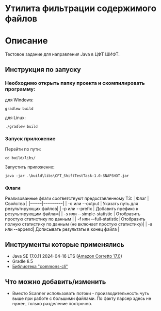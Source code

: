 
# Утилита фильтрации содержимого файлов
# Описание
Тестовое задание для направления Java в ЦФТ ШИФТ.

## Инструкция по запуску

### Необходимо открыть папку проекта и скомпилировать программу: 

для Windows:
```terminal
gradlew build
```

для Linux:
```terminal
./gradlew build
```

### Запуск приложение

Перейти по пути:
```terminal
cd build/libs/
```

Запустить приложение: 
```terminal
java -jar .\build\libs\CFT_ShiftTestTask-1.0-SNAPSHOT.jar
```

### Флаги
Реализованные флаги соответствуют предоставленному ТЗ:
| Флаг | Свойства |
|------|----------|
| -o или --output | Указать путь для результирующих файлов|
| -p или --prefix | Добавить префикс к результирующим файлам|
| -s или --simple-statistic | Отобразить простую статистику по данным |
| -f или --full-statistic| Отобразить полную статистику по данным (не включает простую статистику)|
| -a или --append| Дописывать результаты в конец файла |

## Инструменты которые применялись
- Java SE 17.0.11 2024-04-16 LTS ([Amazon Corretto 17.0](https://docs.aws.amazon.com/corretto/latest/corretto-17-ug/downloads-list.html))
- Gradle 8.5
- [Библиотека "commons-cli"](https://www.mvnrepository.com/artifact/commons-cli/commons-cli)

## Что можно добавить/изменить
- Вместо Scanner использовать потоки - производительность чуть выше при работе с большими файлами. По факту парсер здесь не нужен, только разделение построчно.
